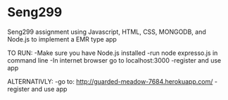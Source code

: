 Seng299
=======

Seng299 assignment using Javascript, HTML, CSS, MONGODB, and Node.js
to implement a EMR type app

TO RUN:
	-Make sure you have Node.js installed
	-run node expresso.js in command line
	-In internet browser go to localhost:3000
	-register and use app
	
ALTERNATIVLY:
	-go to:
		http://guarded-meadow-7684.herokuapp.com/
	-register and use app
